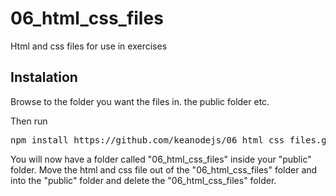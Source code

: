 # 06_html_css_files
Html and css files for use in exercises

## Instalation

Browse to the folder you want the files in.
the public folder etc.

Then run

<pre>npm install https://github.com/keanodejs/06_html_css_files.git</pre>

You will now have a folder called "06_html_css_files" inside your "public" folder.
Move the html and css file out of the "06_html_css_files" folder and into the "public" folder and delete the "06_html_css_files" folder.

